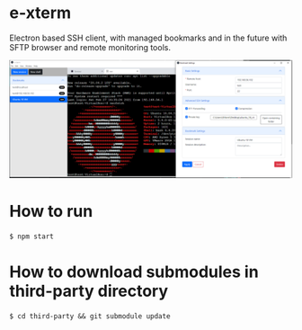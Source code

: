 # e-xterm
Electron based SSH client, with managed bookmarks and in the future with SFTP browser and remote monitoring tools.

![](./README-resources/screenshot.png)

# How to run
```
$ npm start
```

# How to download submodules in third-party directory

`$ cd third-party && git submodule update`